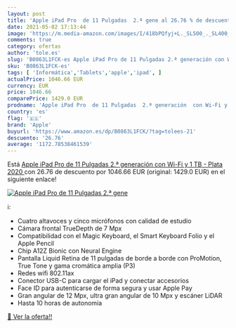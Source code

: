 ```yaml
---
layout: post
title: 'Apple iPad Pro  de 11 Pulgadas  2.ª gene al 26.76 % de descuento'
date: 2021-05-02 17:13:44
image: 'https://m.media-amazon.com/images/I/418bPQfyj+L._SL500_._SL400_.jpg'
comments: true
category: ofertas
author: 'tole.es'
slug: 'B0863L1FCK-es Apple iPad Pro de 11 Pulgadas 2.ª generación con Wi-Fi y 1...'
sku: 'B0863L1FCK-es'
tags: [ 'Informática','Tablets','apple','ipad', ]
actualPrice: 1046.66 EUR
currency: EUR
price: 1046.66
comparePrice: 1429.0 EUR
prodname: 'Apple iPad Pro  de 11 Pulgadas  2.ª generación  con Wi-Fi y 1 TB  - Plata  2020 '
country: 'es'
flag: '🇪🇸'
brand: 'Apple'
buyurl: 'https://www.amazon.es/dp/B0863L1FCK/?tag=tolees-21'
descuento: '26.76'
average: '1172.78538461539'
---
```


Está [Apple iPad Pro  de 11 Pulgadas  2.ª generación  con Wi-Fi y 1 TB  - Plata  2020 ](https://www.amazon.es/dp/B0863L1FCK/?tag=tolees-21) con 26.76 de descuento por 1046.66 EUR (original: 1429.0 EUR) en el siguiente enlace!

[![Apple iPad Pro  de 11 Pulgadas  2.ª gene](https://m.media-amazon.com/images/I/418bPQfyj+L._SL500_._SL400_.jpg)](https://www.amazon.es/dp/B0863L1FCK/?tag=tolees-21)

ℹ️:

- Cuatro altavoces y cinco micrófonos con calidad de estudio
- Cámara frontal TrueDepth de 7 Mpx
- Compatibilidad con el Magic Keyboard, el Smart Keyboard Folio y el Apple Pencil
- Chip A12Z Bionic con Neural Engine
- Pantalla Liquid Retina de 11 pulgadas de borde a borde con ProMotion, True Tone y gama cromática amplia (P3)
- Redes wifi 802.11ax
- Conector USB-C para cargar el iPad y conectar accesorios
- Face ID para autenticarse de forma segura y usar Apple Pay
- Gran angular de 12 Mpx, ultra gran angular de 10 Mpx y escáner LiDAR
- Hasta 10 horas de autonomía

[🛒 Ver la oferta!!](https://www.amazon.es/dp/B0863L1FCK/?tag=tolees-21)

